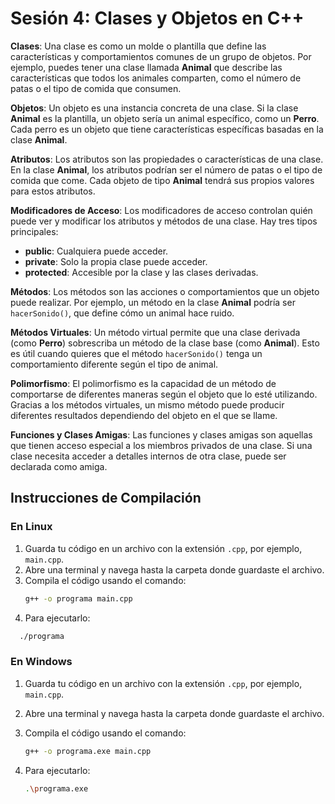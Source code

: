# Sesión 4: Clases y Objetos en C++

**Clases**: Una clase es como un molde o plantilla que define las características y comportamientos comunes de un grupo de objetos. Por ejemplo, puedes tener una clase llamada **Animal** que describe las características que todos los animales comparten, como el número de patas o el tipo de comida que consumen.

**Objetos**: Un objeto es una instancia concreta de una clase. Si la clase **Animal** es la plantilla, un objeto sería un animal específico, como un **Perro**. Cada perro es un objeto que tiene características específicas basadas en la clase **Animal**.

**Atributos**: Los atributos son las propiedades o características de una clase. En la clase **Animal**, los atributos podrían ser el número de patas o el tipo de comida que come. Cada objeto de tipo **Animal** tendrá sus propios valores para estos atributos.

**Modificadores de Acceso**: Los modificadores de acceso controlan quién puede ver y modificar los atributos y métodos de una clase. Hay tres tipos principales:

- **public**: Cualquiera puede acceder.
- **private**: Solo la propia clase puede acceder.
- **protected**: Accesible por la clase y las clases derivadas.

**Métodos**: Los métodos son las acciones o comportamientos que un objeto puede realizar. Por ejemplo, un método en la clase **Animal** podría ser `hacerSonido()`, que define cómo un animal hace ruido.

**Métodos Virtuales**: Un método virtual permite que una clase derivada (como **Perro**) sobrescriba un método de la clase base (como **Animal**). Esto es útil cuando quieres que el método `hacerSonido()` tenga un comportamiento diferente según el tipo de animal.

**Polimorfismo**: El polimorfismo es la capacidad de un método de comportarse de diferentes maneras según el objeto que lo esté utilizando. Gracias a los métodos virtuales, un mismo método puede producir diferentes resultados dependiendo del objeto en el que se llame.

**Funciones y Clases Amigas**: Las funciones y clases amigas son aquellas que tienen acceso especial a los miembros privados de una clase. Si una clase necesita acceder a detalles internos de otra clase, puede ser declarada como amiga.

## Instrucciones de Compilación

### En Linux

1. Guarda tu código en un archivo con la extensión `.cpp`, por ejemplo, `main.cpp`.
2. Abre una terminal y navega hasta la carpeta donde guardaste el archivo.
3. Compila el código usando el comando:
   ```bash
   g++ -o programa main.cpp
   ```
4. Para ejecutarlo:

```bash
  ./programa
```

### En Windows

1. Guarda tu código en un archivo con la extensión `.cpp`, por ejemplo, `main.cpp`.
2. Abre una terminal y navega hasta la carpeta donde guardaste el archivo.
3. Compila el código usando el comando:
   ```bash
   g++ -o programa.exe main.cpp
   ```
4. Para ejecutarlo:

   ```bash
   .\programa.exe
   ```
